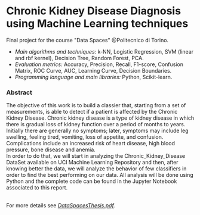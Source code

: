 # Chronic Kidney Disease Diagnosis using Machine Learning techniques

Final project for the course "Data Spaces" @Politecnico di Torino.

* *Main algorithms and techniques:* k-NN, Logistic Regression, SVM (linear and rbf kernel), Decision Tree, Random Forest, PCA.
* *Evaluation metrics:* Accuracy, Precision, Recall, F1-score, Confusion Matrix, ROC Curve, AUC, Learning Curve, Decision Boundaries.
* *Programming language and main libraries:* Python, Scikit-learn.

### Abstract

The objective of this work is to build a classier that, starting from a set of measurements, is able to detect if a patient is affected by the Chronic Kidney Disease. Chronic kidney disease is a type of kidney disease in which there is gradual loss of kidney function over a period of months to years. Initially there are generally no symptoms; later, symptoms may include leg swelling, feeling tired, vomiting, loss of appetite, and confusion. Complications include an increased risk of heart disease, high blood pressure, bone disease and anemia. 
<br>In order to do that, we will start in analyzing the Chronic_Kidney_Disease DataSet available on UCI Machine Learning Repository and then, after knowing better the data, we will analyze the behavior of few classifiers in order to find the best performing on our data. All analysis will be done using Python and the complete code can be found in the Jupyter Notebook associated to this report.

<br>For more details see [*DataSpacesThesis.pdf*](DataSpacesThesis.pdf).
